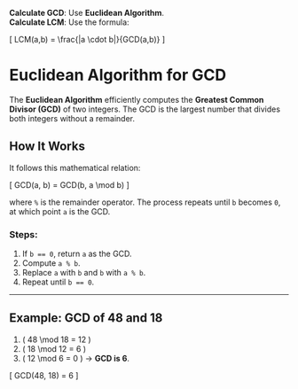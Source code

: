 **Calculate GCD**: Use **Euclidean Algorithm**.  
**Calculate LCM**: Use the formula:

\[
LCM(a,b) = \frac{|a \cdot b|}{GCD(a,b)}
\]

# Euclidean Algorithm for GCD

The **Euclidean Algorithm** efficiently computes the **Greatest Common Divisor (GCD)** of two integers. The GCD is the largest number that divides both integers without a remainder.

## How It Works

It follows this mathematical relation:

\[
GCD(a, b) = GCD(b, a \mod b)
\]

where `%` is the remainder operator. The process repeats until `b` becomes `0`, at which point `a` is the GCD.

### Steps:
1. If `b == 0`, return `a` as the GCD.
2. Compute `a % b`.
3. Replace `a` with `b` and `b` with `a % b`.
4. Repeat until `b == 0`.

---

## Example: GCD of 48 and 18

1. \( 48 \mod 18 = 12 \)
2. \( 18 \mod 12 = 6 \)
3. \( 12 \mod 6 = 0 \) → **GCD is 6**.

\[
GCD(48, 18) = 6
\]

